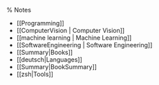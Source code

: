 % Notes

- [[Programming]]
- [[ComputerVision | Computer Vision]]
- [[machine learning | Machine Learning]]
- [[SoftwareEngineering | Software Engineering]]
- [[Summary|Books]]
- [[deutsch|Languages]]
- [[Summary|BookSummary]]
- [[zsh|Tools]]